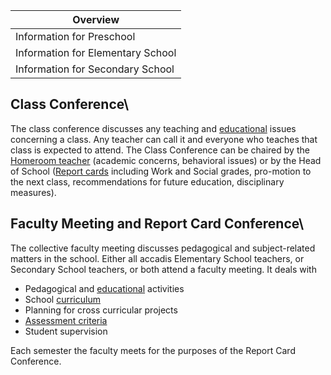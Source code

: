 | Overview |
| --- |
| Information for Preschool | no |
| Information for Elementary School | yes |
| Information for Secondary School | yes |

## Class Conference\ 

The class conference discusses any teaching and [educational](https://en.wiki.accadis-isb.net/Education "Education") issues concerning a class. Any teacher can call it and everyone who teaches that class is expected to attend. The Class Conference can be chaired by the [Homeroom teacher](https://en.wiki.accadis-isb.net/Homeroom_Teacher_and_Subject_Teacher "Homeroom Teacher and Subject Teacher") (academic concerns, behavioral issues) or by the Head of School ([Report cards](https://en.wiki.accadis-isb.net/Grades_and_Report_Cards "Grades and Report Cards") including Work and Social grades, pro-motion to the next class, recommendations for future education, disciplinary measures).

## Faculty Meeting and Report Card Conference\ 

The collective faculty meeting discusses pedagogical and subject-related matters in the school. Either all accadis Elementary School teachers, or Secondary School teachers, or both attend a faculty meeting. It deals with

-   Pedagogical and [educational](https://en.wiki.accadis-isb.net/Education "Education") activities
-   School [curriculum](https://en.wiki.accadis-isb.net/Curriculum "Curriculum")
-   Planning for cross curricular projects
-   [Assessment criteria](https://en.wiki.accadis-isb.net/Grades_and_Report_Cards "Grades and Report Cards")
-   Student supervision

Each semester the faculty meets for the purposes of the Report Card Conference.